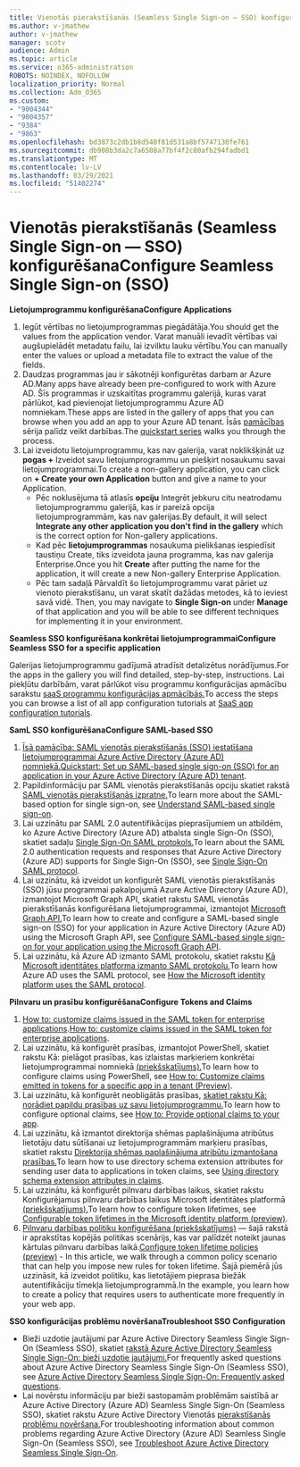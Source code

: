 ```yaml
---
title: Vienotās pierakstīšanās (Seamless Single Sign-on — SSO) konfigurēšana
ms.author: v-jmathew
author: v-jmathew
manager: scotv
audience: Admin
ms.topic: article
ms.service: o365-administration
ROBOTS: NOINDEX, NOFOLLOW
localization_priority: Normal
ms.collection: Adm_O365
ms.custom:
- "9004344"
- "9004357"
- "9384"
- "9863"
ms.openlocfilehash: bd3873c2db1b8d548f81d531a8bf5747130fe761
ms.sourcegitcommit: db908b3da2c7a6508a77bf4f2c80afb294fadbd1
ms.translationtype: MT
ms.contentlocale: lv-LV
ms.lasthandoff: 03/29/2021
ms.locfileid: "51402274"
---
```

# <a name="configure-seamless-single-sign-on-sso"></a><span data-ttu-id="a7e5d-102">Vienotās pierakstīšanās (Seamless Single Sign-on — SSO) konfigurēšana</span><span class="sxs-lookup"><span data-stu-id="a7e5d-102">Configure Seamless Single Sign-on (SSO)</span></span>

<span data-ttu-id="a7e5d-103">**Lietojumprogrammu konfigurēšana**</span><span class="sxs-lookup"><span data-stu-id="a7e5d-103">**Configure Applications**</span></span>

1. <span data-ttu-id="a7e5d-104">Iegūt vērtības no lietojumprogrammas piegādātāja.</span><span class="sxs-lookup"><span data-stu-id="a7e5d-104">You should get the values from the application vendor.</span></span> <span data-ttu-id="a7e5d-105">Varat manuāli ievadīt vērtības vai augšupielādēt metadatu failu, lai izvilktu lauku vērtību.</span><span class="sxs-lookup"><span data-stu-id="a7e5d-105">You can manually enter the values or upload a metadata file to extract the value of the fields.</span></span>
2. <span data-ttu-id="a7e5d-106">Daudzas programmas jau ir sākotnēji konfigurētas darbam ar Azure AD.</span><span class="sxs-lookup"><span data-stu-id="a7e5d-106">Many apps have already been pre-configured to work with Azure AD.</span></span> <span data-ttu-id="a7e5d-107">Šīs programmas ir uzskaitītas programmu galerijā, kuras varat pārlūkot, kad pievienojat lietojumprogrammu Azure AD nomniekam.</span><span class="sxs-lookup"><span data-stu-id="a7e5d-107">These apps are listed in the gallery of apps that you can browse when you add an app to your Azure AD tenant.</span></span> <span data-ttu-id="a7e5d-108">Īsās [pamācības](https://docs.microsoft.com/azure/active-directory/manage-apps/add-application-portal-configure) sērija palīdz veikt darbības.</span><span class="sxs-lookup"><span data-stu-id="a7e5d-108">The [quickstart series](https://docs.microsoft.com/azure/active-directory/manage-apps/add-application-portal-configure) walks you through the process.</span></span>
3. <span data-ttu-id="a7e5d-109">Lai izveidotu lietojumprogrammu, kas nav galerija, varat noklikšķināt uz **pogas +** Izveidot savu lietojumprogrammu un piešķirt nosaukumu savai lietojumprogrammai.</span><span class="sxs-lookup"><span data-stu-id="a7e5d-109">To create a non-gallery application, you can click on **+ Create your own Application** button and give a name to your Application.</span></span>
    - <span data-ttu-id="a7e5d-110">Pēc noklusējuma tā atlasīs **opciju** Integrēt jebkuru citu neatrodamu lietojumprogrammu galerijā, kas ir pareizā opcija lietojumprogrammām, kas nav galerijas.</span><span class="sxs-lookup"><span data-stu-id="a7e5d-110">By default, it will select **Integrate any other application you don't find in the gallery** which is the correct option for Non-gallery applications.</span></span>
    - <span data-ttu-id="a7e5d-111">Kad pēc **lietojumprogrammas** nosaukuma pielikšanas iespiedīsit taustiņu Create, tiks izveidota jauna programma, kas nav galerija Enterprise.</span><span class="sxs-lookup"><span data-stu-id="a7e5d-111">Once you hit **Create** after putting the name for the application, it will create a new Non-gallery Enterprise Application.</span></span>
    - <span data-ttu-id="a7e5d-112">Pēc tam sadaļā  Pārvaldīt šo lietojumprogrammu varat pāriet uz vienoto pierakstīšanu, un varat skatīt dažādas metodes, kā to ieviest savā vidē. </span><span class="sxs-lookup"><span data-stu-id="a7e5d-112">Then, you may navigate to **Single Sign-on** under **Manage** of that application and you will be able to see different techniques for implementing it in your environment.</span></span>

<span data-ttu-id="a7e5d-113">**Seamless SSO konfigurēšana konkrētai lietojumprogrammai**</span><span class="sxs-lookup"><span data-stu-id="a7e5d-113">**Configure Seamless SSO for a specific application**</span></span>

<span data-ttu-id="a7e5d-114">Galerijas lietojumprogrammu gadījumā atradīsit detalizētus norādījumus.</span><span class="sxs-lookup"><span data-stu-id="a7e5d-114">For the apps in the gallery you will find detailed, step-by-step, instructions.</span></span> <span data-ttu-id="a7e5d-115">Lai piekļūtu darbībām, varat pārlūkot visu programmu konfigurācijas apmācību sarakstu [saaS programmu konfigurācijas apmācībās.](https://docs.microsoft.com/azure/active-directory/saas-apps/tutorial-list)</span><span class="sxs-lookup"><span data-stu-id="a7e5d-115">To access the steps you can browse a list of all app configuration tutorials at [SaaS app configuration tutorials](https://docs.microsoft.com/azure/active-directory/saas-apps/tutorial-list).</span></span>

<span data-ttu-id="a7e5d-116">**SamL SSO konfigurēšana**</span><span class="sxs-lookup"><span data-stu-id="a7e5d-116">**Configure SAML-based SSO**</span></span>

1. <span data-ttu-id="a7e5d-117">[Īsā pamācība: SAML vienotās pierakstīšanās (SSO) iestatīšana lietojumprogrammai Azure Active Directory (Azure AD) nomniekā.](https://docs.microsoft.com/azure/active-directory/manage-apps/add-application-portal-setup-sso)</span><span class="sxs-lookup"><span data-stu-id="a7e5d-117">[Quickstart: Set up SAML-based single sign-on (SSO) for an application in your Azure Active Directory (Azure AD) tenant](https://docs.microsoft.com/azure/active-directory/manage-apps/add-application-portal-setup-sso).</span></span>
2. <span data-ttu-id="a7e5d-118">Papildinformāciju par SAML vienotās pierakstīšanās opciju skatiet rakstā [SAML vienotās pierakstīšanās izpratne.](https://docs.microsoft.com/azure/active-directory/manage-apps/configure-saml-single-sign-on)</span><span class="sxs-lookup"><span data-stu-id="a7e5d-118">To learn more about the SAML-based option for single sign-on, see [Understand SAML-based single sign-on](https://docs.microsoft.com/azure/active-directory/manage-apps/configure-saml-single-sign-on).</span></span>
3. <span data-ttu-id="a7e5d-119">Lai uzzinātu par SAML 2.0 autentifikācijas pieprasījumiem un atbildēm, ko Azure Active Directory (Azure AD) atbalsta single Sign-On (SSO), skatiet sadaļu [Single Sign-On SAML protokols.](https://docs.microsoft.com/azure/active-directory/develop/single-sign-on-saml-protocol)</span><span class="sxs-lookup"><span data-stu-id="a7e5d-119">To learn about the SAML 2.0 authentication requests and responses that Azure Active Directory (Azure AD) supports for Single Sign-On (SSO), see [Single Sign-On SAML protocol](https://docs.microsoft.com/azure/active-directory/develop/single-sign-on-saml-protocol).</span></span>
4. <span data-ttu-id="a7e5d-120">Lai uzzinātu, kā izveidot un konfigurēt SAML vienotās pierakstīšanās (SSO) jūsu programmai pakalpojumā Azure Active Directory (Azure AD), izmantojot Microsoft Graph API, skatiet rakstu SAML vienotās pierakstīšanās konfigurēšana lietojumprogrammai, izmantojot [Microsoft Graph API.](https://docs.microsoft.com/graph/application-saml-sso-configure-api)</span><span class="sxs-lookup"><span data-stu-id="a7e5d-120">To learn how to create and configure a SAML-based single sign-on (SSO) for your application in Azure Active Directory (Azure AD) using the Microsoft Graph API, see [Configure SAML-based single sign-on for your application using the Microsoft Graph API](https://docs.microsoft.com/graph/application-saml-sso-configure-api).</span></span>
5. <span data-ttu-id="a7e5d-121">Lai uzzinātu, kā Azure AD izmanto SAML protokolu, skatiet rakstu [Kā Microsoft identitātes platforma izmanto SAML protokolu.](https://docs.microsoft.com/azure/active-directory/develop/active-directory-saml-protocol-reference)</span><span class="sxs-lookup"><span data-stu-id="a7e5d-121">To learn how Azure AD uses the SAML protocol, see [How the Microsoft identity platform uses the SAML protocol](https://docs.microsoft.com/azure/active-directory/develop/active-directory-saml-protocol-reference).</span></span>

<span data-ttu-id="a7e5d-122">**Pilnvaru un prasību konfigurēšana**</span><span class="sxs-lookup"><span data-stu-id="a7e5d-122">**Configure Tokens and Claims**</span></span>

1. <span data-ttu-id="a7e5d-123">[How to: customize claims issued in the SAML token for enterprise applications](https://docs.microsoft.com/azure/active-directory/develop/active-directory-saml-claims-customization).</span><span class="sxs-lookup"><span data-stu-id="a7e5d-123">[How to: customize claims issued in the SAML token for enterprise applications](https://docs.microsoft.com/azure/active-directory/develop/active-directory-saml-claims-customization).</span></span>
2. <span data-ttu-id="a7e5d-124">Lai uzzinātu, kā konfigurēt prasības, izmantojot PowerShell, skatiet rakstu Kā: pielāgot prasības, kas izlaistas marķieriem konkrētai lietojumprogrammai nomniekā [(priekšskatījums).](https://docs.microsoft.com/azure/active-directory/develop/active-directory-claims-mapping)</span><span class="sxs-lookup"><span data-stu-id="a7e5d-124">To learn how to configure claims using PowerShell, see [How to: Customize claims emitted in tokens for a specific app in a tenant (Preview)](https://docs.microsoft.com/azure/active-directory/develop/active-directory-claims-mapping).</span></span>
3. <span data-ttu-id="a7e5d-125">Lai uzzinātu, kā konfigurēt neobligātās prasības, [skatiet rakstu Kā: norādiet papildu prasības uz savu lietojumprogrammu.](https://docs.microsoft.com/azure/active-directory/develop/active-directory-optional-claims)</span><span class="sxs-lookup"><span data-stu-id="a7e5d-125">To learn how to configure optional claims, see [How to: Provide optional claims to your app](https://docs.microsoft.com/azure/active-directory/develop/active-directory-optional-claims).</span></span>
4. <span data-ttu-id="a7e5d-126">Lai uzzinātu, kā izmantot direktorija shēmas paplašinājuma atribūtus lietotāju datu sūtīšanai uz lietojumprogrammām marķieru prasības, skatiet rakstu [Direktorija shēmas paplašinājuma atribūtu izmantošana prasības.](https://docs.microsoft.com/azure/active-directory/develop/active-directory-schema-extensions)</span><span class="sxs-lookup"><span data-stu-id="a7e5d-126">To learn how to use directory schema extension attributes for sending user data to applications in token claims, see [Using directory schema extension attributes in claims](https://docs.microsoft.com/azure/active-directory/develop/active-directory-schema-extensions).</span></span>
5. <span data-ttu-id="a7e5d-127">Lai uzzinātu, kā konfigurēt pilnvaru darbības laikus, skatiet rakstu Konfigurējamus pilnvaru darbības laikus Microsoft identitātes platformā [(priekšskatījums).](https://docs.microsoft.com/azure/active-directory/develop/active-directory-configurable-token-lifetimes)</span><span class="sxs-lookup"><span data-stu-id="a7e5d-127">To learn how to configure token lifetimes, see [Configurable token lifetimes in the Microsoft identity platform (preview)](https://docs.microsoft.com/azure/active-directory/develop/active-directory-configurable-token-lifetimes).</span></span>
6. <span data-ttu-id="a7e5d-128">[Pilnvaru darbības politiku konfigurēšana (priekšskatījums)](https://docs.microsoft.com/azure/active-directory/develop/configure-token-lifetimes) — šajā rakstā ir aprakstītas kopējās politikas scenārijs, kas var palīdzēt noteikt jaunas kārtulas pilnvaru darbības laikā.</span><span class="sxs-lookup"><span data-stu-id="a7e5d-128">[Configure token lifetime policies (preview)](https://docs.microsoft.com/azure/active-directory/develop/configure-token-lifetimes) - In this article, we walk through a common policy scenario that can help you impose new rules for token lifetime.</span></span> <span data-ttu-id="a7e5d-129">Šajā piemērā jūs uzzināsit, kā izveidot politiku, kas lietotājiem pieprasa biežāk autentifikāciju tīmekļa lietojumprogrammā.</span><span class="sxs-lookup"><span data-stu-id="a7e5d-129">In the example, you learn how to create a policy that requires users to authenticate more frequently in your web app.</span></span>

<span data-ttu-id="a7e5d-130">**SSO konfigurācijas problēmu novēršana**</span><span class="sxs-lookup"><span data-stu-id="a7e5d-130">**Troubleshoot SSO Configuration**</span></span>

- <span data-ttu-id="a7e5d-131">Bieži uzdotie jautājumi par Azure Active Directory Seamless Single Sign-On (Seamless SSO), skatiet [rakstā Azure Active Directory Seamless Single Sign-On: bieži uzdotie jautājumi.](https://docs.microsoft.com/azure/active-directory/hybrid/how-to-connect-sso-faq)</span><span class="sxs-lookup"><span data-stu-id="a7e5d-131">For frequently asked questions about Azure Active Directory Seamless Single Sign-On (Seamless SSO), see [Azure Active Directory Seamless Single Sign-On: Frequently asked questions](https://docs.microsoft.com/azure/active-directory/hybrid/how-to-connect-sso-faq).</span></span>
- <span data-ttu-id="a7e5d-132">Lai novērstu informāciju par bieži sastopamām problēmām saistībā ar Azure Active Directory (Azure AD) Seamless Single Sign-On (Seamless SSO), skatiet rakstu Azure Active Directory Vienotās [pierakstīšanās problēmu novēršana.](https://docs.microsoft.com/azure/active-directory/hybrid/tshoot-connect-sso)</span><span class="sxs-lookup"><span data-stu-id="a7e5d-132">For troubleshooting information about common problems regarding Azure Active Directory (Azure AD) Seamless Single Sign-On (Seamless SSO), see [Troubleshoot Azure Active Directory Seamless Single Sign-On](https://docs.microsoft.com/azure/active-directory/hybrid/tshoot-connect-sso).</span></span>

